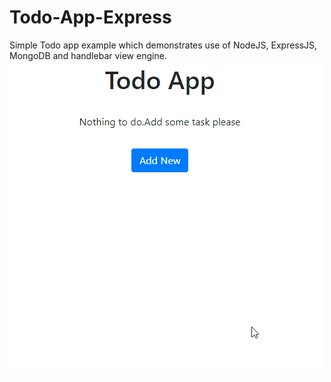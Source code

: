 # Todo-App-Express
Simple Todo app example which demonstrates use of NodeJS, ExpressJS, MongoDB and handlebar view engine.
![Todo Demo](demo/todoApp.gif)
